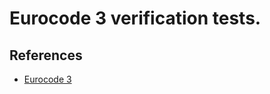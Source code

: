 # Eurocode 3 verification tests.

## References

 - [Eurocode 3](https://eurocodes.jrc.ec.europa.eu/showpage.php?id=133)
